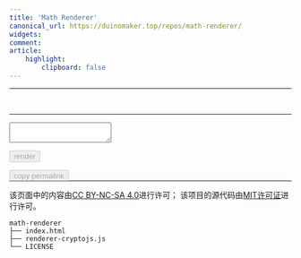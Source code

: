```yaml
---
title: 'Math Renderer'
canonical_url: https://duinomaker.top/repos/math-renderer/
widgets:
comment:
article:
    highlight:
        clipboard: false
---
```


<style>.katex { font-size: initial !important; }</style>

---

<p id="out"><br /></p>

---

<textarea id="in" class="textarea"></textarea>

<a id="permalink"></a>
<p id="permalink-hint"></p>
<div class="field has-addons" style="margin-bottom: -1rem;"><p class="control"><button id="render" class="button" onclick="render();" disabled="disabled">render</button></p><p class="control"><button id="copy" class="button" onclick="copyPermalink();" data-clipboard-target="#permalink" disabled="disabled">copy permalink</button></p></div>
<script src="https://cdnjs.cloudflare.com/ajax/libs/crypto-js/4.0.0/crypto-js.min.js"></script>
<script src="https://cdn.jsdelivr.net/npm/clipboard@latest/dist/clipboard.min.js"></script>
<script src="renderer-cryptojs.js"></script>

---

该页面中的内容由<a rel="license" href="https://creativecommons.org/licenses/by-nc-sa/4.0/" title="Creative Commons Attribution-NonCommercial-ShareAlike 4.0 International License" target="_blank">CC BY-NC-SA 4.0</a>进行许可；
该项目的源代码由<a rel="license" href="https://opensource.org/licenses/mit-license.php" title="The MIT License" target="_blank">MIT许可证</a>进行许可。

``` plain project-hierarchy >folded
math-renderer
├── index.html
├── renderer-cryptojs.js
└── LICENSE
```